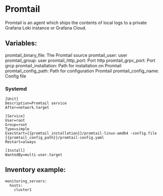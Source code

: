 # Promtail
Promtail is an agent which ships the contents of local logs to a private Grafana Loki instance or Grafana Cloud.

## Variables:
promtail_binary_file: The Promtail source
promtail_user: user
promtail_group: user
promtail_http_port: Port http 
promtail_grpc_port: Port grcp
promtail_installation: Path for installation on Promtail
promtail_config_path: Path for configuration Promtail
promtail_config_name: Config file

### Systemd 
``````
[Unit]
Description=Promtail service
After=network.target

[Service]
User=root
Group=root
Type=simple
ExecStart={{promtail_installation}}/promtail-linux-amd64 -config.file {{promtail_config_path}}/promtail-config.yaml
Restart=always

[Install]
WantedBy=multi-user.target
``````

## Inventory example:

```yamlex
monitoring_servers:
  hosts: 
    cluster1
```
